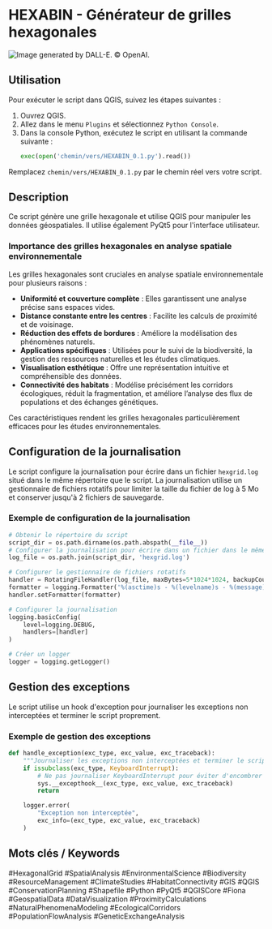 # HEXABIN - Générateur de grilles hexagonales
![*Image generated by DALL-E. © OpenAI.*](https://designerapp.officeapps.live.com/designerapp/document.ashx?path=/b5248174-a8ed-41c0-a1d4-b99c171992af/DallEGeneratedImages/dalle-270d29ff-01b9-459a-9e28-ca52e746ee530251676293649544527900.jpg&dcHint=WestUS2&fileToken=2adaf3e3-0a8a-4c93-be58-407a6b3d7fdf)
## Utilisation

Pour exécuter le script dans QGIS, suivez les étapes suivantes :

1. Ouvrez QGIS.
2. Allez dans le menu `Plugins` et sélectionnez `Python Console`.
3. Dans la console Python, exécutez le script en utilisant la commande suivante :
    ```python
    exec(open('chemin/vers/HEXABIN_0.1.py').read())
    ```

Remplacez `chemin/vers/HEXABIN_0.1.py` par le chemin réel vers votre script.

## Description

Ce script génère une grille hexagonale et utilise QGIS pour manipuler les données géospatiales. Il utilise également PyQt5 pour l'interface utilisateur.

### Importance des grilles hexagonales en analyse spatiale environnementale

Les grilles hexagonales sont cruciales en analyse spatiale environnementale pour plusieurs raisons :

- **Uniformité et couverture complète** : Elles garantissent une analyse précise sans espaces vides.
- **Distance constante entre les centres** : Facilite les calculs de proximité et de voisinage.
- **Réduction des effets de bordures** : Améliore la modélisation des phénomènes naturels.
- **Applications spécifiques** : Utilisées pour le suivi de la biodiversité, la gestion des ressources naturelles et les études climatiques.
- **Visualisation esthétique** : Offre une représentation intuitive et compréhensible des données.
- **Connectivité des habitats** : Modélise précisément les corridors écologiques, réduit la fragmentation, et améliore l’analyse des flux de populations et des échanges génétiques.

Ces caractéristiques rendent les grilles hexagonales particulièrement efficaces pour les études environnementales.

## Configuration de la journalisation

Le script configure la journalisation pour écrire dans un fichier `hexgrid.log` situé dans le même répertoire que le script. La journalisation utilise un gestionnaire de fichiers rotatifs pour limiter la taille du fichier de log à 5 Mo et conserver jusqu'à 2 fichiers de sauvegarde.

### Exemple de configuration de la journalisation

```python
# Obtenir le répertoire du script
script_dir = os.path.dirname(os.path.abspath(__file__))
# Configurer la journalisation pour écrire dans un fichier dans le même répertoire que le script
log_file = os.path.join(script_dir, 'hexgrid.log')

# Configurer le gestionnaire de fichiers rotatifs
handler = RotatingFileHandler(log_file, maxBytes=5*1024*1024, backupCount=2)
formatter = logging.Formatter('%(asctime)s - %(levelname)s - %(message)s', datefmt='%Y-%m-%d %H:%M:%S')
handler.setFormatter(formatter)

# Configurer la journalisation
logging.basicConfig(
    level=logging.DEBUG,
    handlers=[handler]
)

# Créer un logger
logger = logging.getLogger()
```
## Gestion des exceptions
Le script utilise un hook d'exception pour journaliser les exceptions non interceptées et terminer le script proprement.

### Exemple de gestion des exceptions
```python
def handle_exception(exc_type, exc_value, exc_traceback):
    """Journaliser les exceptions non interceptées et terminer le script."""
    if issubclass(exc_type, KeyboardInterrupt):
        # Ne pas journaliser KeyboardInterrupt pour éviter d'encombrer le fichier de log
        sys.__excepthook__(exc_type, exc_value, exc_traceback)
        return

    logger.error(
        "Exception non interceptée",
        exc_info=(exc_type, exc_value, exc_traceback)
    )
```
## Mots clés / Keywords
#HexagonalGrid #SpatialAnalysis #EnvironmentalScience #Biodiversity #ResourceManagement #ClimateStudies #HabitatConnectivity #GIS #QGIS #ConservationPlanning #Shapefile #Python #PyQt5 #QGISCore #Fiona #GeospatialData #DataVisualization #ProximityCalculations #NaturalPhenomenaModeling #EcologicalCorridors #PopulationFlowAnalysis #GeneticExchangeAnalysis

